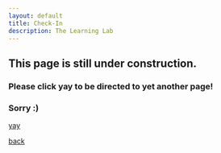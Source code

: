 ```yaml
---
layout: default
title: Check-In
description: The Learning Lab
---
```


## This page is still under construction.
### Please click yay to be directed to yet another page!
### Sorry :)

[yay](http://bit.ly/ll-checkin)

[back](./)
